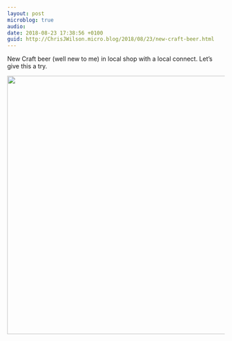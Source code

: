 ```yaml
---
layout: post
microblog: true
audio: 
date: 2018-08-23 17:38:56 +0100
guid: http://ChrisJWilson.micro.blog/2018/08/23/new-craft-beer.html
---
```

New Craft beer (well new to me) in local shop with a local connect. Let’s give this a try.

<img src="http://chrisjwilson.me/uploads/2018/e86b318906.jpg" width="600" height="599" />
